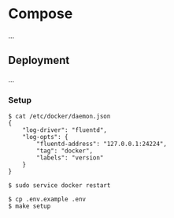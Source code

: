# Compose

...

## Deployment

...

### Setup

```
$ cat /etc/docker/daemon.json
{
    "log-driver": "fluentd",
    "log-opts": {
        "fluentd-address": "127.0.0.1:24224",
        "tag": "docker",
        "labels": "version"
    }
}
```

```
$ sudo service docker restart
```

```
$ cp .env.example .env
$ make setup
```
